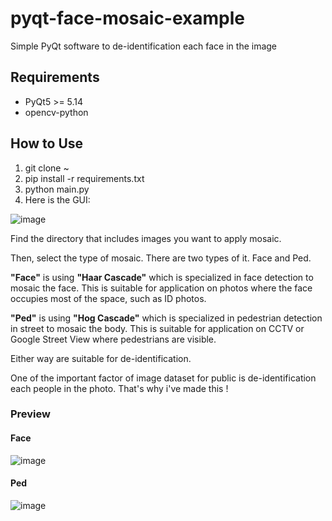 # pyqt-face-mosaic-example
Simple PyQt software to de-identification each face in the image

## Requirements
* PyQt5 >= 5.14
* opencv-python

## How to Use
1. git clone ~
2. pip install -r requirements.txt
3. python main.py
4. Here is the GUI:

![image](https://github.com/yjg30737/pyqt-face-mosaic-example/assets/55078043/8b90d5a4-b308-45de-96df-70d4dd9f04b9)

Find the directory that includes images you want to apply mosaic.

Then, select the type of mosaic. There are two types of it. Face and Ped.

**"Face"** is using **"Haar Cascade"** which is specialized in face detection to mosaic the face. This is suitable for application on photos where the face occupies most of the space, such as ID photos.

**"Ped"** is using **"Hog Cascade"** which is specialized in pedestrian detection in street to mosaic the body. This is suitable for application on CCTV or Google Street View where pedestrians are visible.

Either way are suitable for de-identification.

One of the important factor of image dataset for public is de-identification each people in the photo. That's why i've made this !

### Preview

#### Face

![image](https://github.com/yjg30737/pyqt-face-mosaic-example/assets/55078043/2a13912d-40d0-42f0-a6bc-603bbd3ae77f)

#### Ped

![image](https://github.com/yjg30737/pyqt-face-mosaic-example/assets/55078043/cb74dd29-1681-402e-a85f-35eabaee9f3e)

